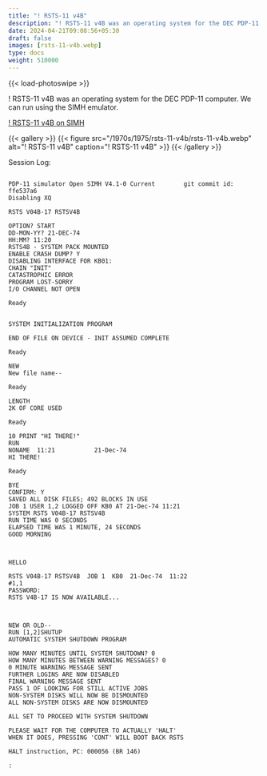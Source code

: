 ```yaml
---
title: "! RSTS-11 v4B"
description: "! RSTS-11 v4B was an operating system for the DEC PDP-11 computer. We can run it using the SIMH emulator."
date: 2024-04-21T09:08:56+05:30
draft: false
images: [rsts-11-v4b.webp]
type: docs
weight: 510000
---
```


{{< load-photoswipe >}}

! RSTS-11 v4B was an operating system for the DEC PDP-11 computer. We can run using the SIMH emulator.

<section class="section section-sm">
  <div class="container">
    <div class="row justify-content-center text-center">
      <div class="col-lg-5">
        <p><a class="btn btn-primary btn-md px-4 mb-1" href="https://virtualhub.eu.org/1970s/1975/rsts-11-v4b/simh/" role="button">! RSTS-11 v4B on SIMH</a></p>
      </div>
    </div>
  </div>
</section>

{{< gallery >}}
  {{< figure src="/1970s/1975/rsts-11-v4b/rsts-11-v4b.webp" alt="! RSTS-11 v4B" caption="! RSTS-11 v4B" >}}
{{< /gallery >}}

Session Log:

```console

PDP-11 simulator Open SIMH V4.1-0 Current        git commit id: ffe537a6
Disabling XQ

RSTS V04B-17 RSTSV4B

OPTION? START
DD-MON-YY? 21-DEC-74
HH:MM? 11:20
RSTS4B - SYSTEM PACK MOUNTED
ENABLE CRASH DUMP? Y
DISABLING INTERFACE FOR KB01:
CHAIN "INIT"
CATASTROPHIC ERROR
PROGRAM LOST-SORRY
I/O CHANNEL NOT OPEN

Ready


SYSTEM INITIALIZATION PROGRAM

END OF FILE ON DEVICE - INIT ASSUMED COMPLETE

Ready

NEW
New file name--

Ready

LENGTH
2K OF CORE USED

Ready

10 PRINT "HI THERE!"
RUN
NONAME  11:21           21-Dec-74
HI THERE!

Ready

BYE
CONFIRM: Y
SAVED ALL DISK FILES; 492 BLOCKS IN USE
JOB 1 USER 1,2 LOGGED OFF KB0 AT 21-Dec-74 11:21
SYSTEM RSTS V04B-17 RSTSV4B
RUN TIME WAS 0 SECONDS
ELAPSED TIME WAS 1 MINUTE, 24 SECONDS
GOOD MORNING



HELLO

RSTS V04B-17 RSTSV4B  JOB 1  KB0  21-Dec-74  11:22
#1,1
PASSWORD:
RSTS V4B-17 IS NOW AVAILABLE...



NEW OR OLD--
RUN [1,2]SHUTUP
AUTOMATIC SYSTEM SHUTDOWN PROGRAM

HOW MANY MINUTES UNTIL SYSTEM SHUTDOWN? 0
HOW MANY MINUTES BETWEEN WARNING MESSAGES? 0
0 MINUTE WARNING MESSAGE SENT
FURTHER LOGINS ARE NOW DISABLED
FINAL WARNING MESSAGE SENT
PASS 1 OF LOOKING FOR STILL ACTIVE JOBS
NON-SYSTEM DISKS WILL NOW BE DISMOUNTED
ALL NON-SYSTEM DISKS ARE NOW DISMOUNTED

ALL SET TO PROCEED WITH SYSTEM SHUTDOWN

PLEASE WAIT FOR THE COMPUTER TO ACTUALLY 'HALT'
WHEN IT DOES, PRESSING 'CONT' WILL BOOT BACK RSTS

HALT instruction, PC: 000056 (BR 146)

:

```
